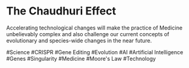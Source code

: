 #  The Chaudhuri Effect
Accelerating technological changes will make the practice of Medicine unbelievably complex and also challenge our current concepts of evolutionary and species-wide changes in the near future. 

#Science #CRISPR #Gene Editing #Evolution #AI #Artificial Intelligence #Genes #Singularity #Medicine #Moore's Law #Technology

